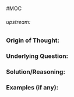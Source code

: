 #MOC
###### upstream: 

### Origin of Thought:


### Underlying Question: 


### Solution/Reasoning: 


### Examples (if any): 


